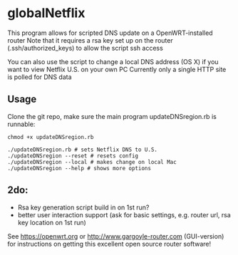 # globalNetflix

This program allows for scripted DNS update on a OpenWRT-installed router
Note that it requires a rsa key set up on the router (.ssh/authorized_keys) to allow the script ssh access 

You can also use the script to change a local DNS address (OS X) if you want to view Netflix U.S. on your own PC
Currently only a single HTTP site is polled for DNS data

Usage
-----
Clone the git repo,
make sure the main program updateDNSregion.rb is runnable: 

```
chmod +x updateDNSregion.rb
```
```
./updateDNSregion.rb # sets Netflix DNS to U.S.
./updateDNSregion --reset # resets config
./updateDNSregion --local # makes change on local Mac
./updateDNSregion --help # shows more options
```

2do: 
-----
* Rsa key generation script build in on 1st run?
* better user interaction support (ask for basic settings, e.g. router url, rsa key location on 1st run)


See https://openwrt.org or  http://www.gargoyle-router.com (GUI-version)
for instructions on getting this excellent open source router software!
